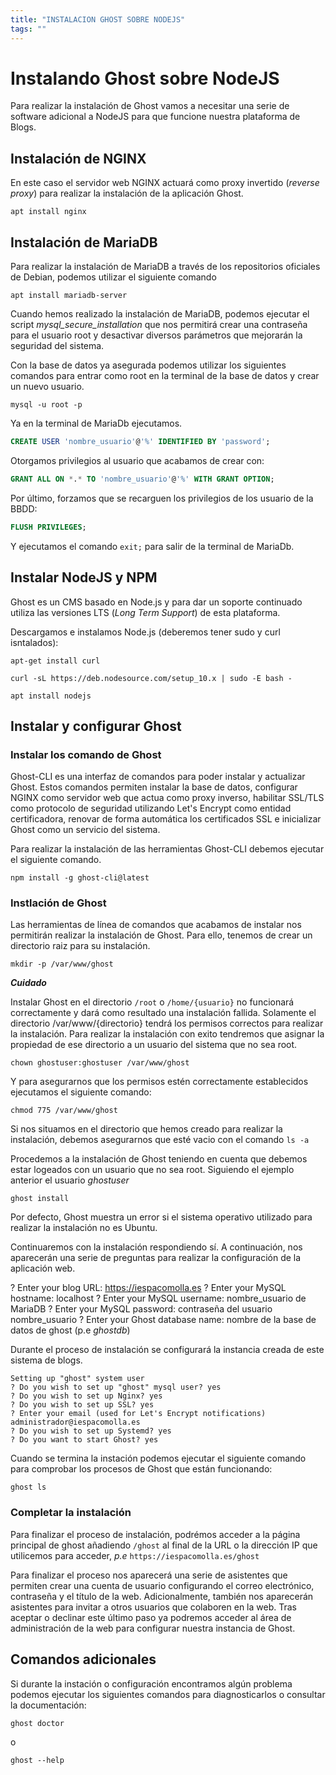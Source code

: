 ```yaml
---
title: "INSTALACION GHOST SOBRE NODEJS"
tags: ""
---
```


# Instalando Ghost sobre NodeJS
Para realizar la instalación de Ghost vamos a necesitar una serie de software adicional a NodeJS para que funcione nuestra plataforma de Blogs.

## Instalación de NGINX

En este caso el servidor web NGINX actuará como proxy invertido (*reverse proxy*) para realizar la instalación de la aplicación Ghost.

```shell
apt install nginx
```

## Instalación de MariaDB

Para realizar la instalación de MariaDB a través de los repositorios oficiales de Debian, podemos utilizar el siguiente comando 

```shell
apt install mariadb-server
```

Cuando hemos realizado la instalación de MariaDB, podemos ejecutar el script *mysql_secure_installation* que nos permitirá crear una contraseña para el usuario root y desactivar diversos parámetros que mejorarán la seguridad del sistema.

Con la base de datos ya asegurada podemos utilizar los siguientes comandos para entrar como root en la terminal de la base de datos y crear un nuevo usuario.

```shell
mysql -u root -p
```
Ya en la terminal de MariaDb ejecutamos.
```sql
CREATE USER 'nombre_usuario'@'%' IDENTIFIED BY 'password';
```
Otorgamos privilegios al usuario que acabamos de crear con:

```sql
GRANT ALL ON *.* TO 'nombre_usuario'@'%' WITH GRANT OPTION;
```
Por último, forzamos que se recarguen los privilegios de los usuario de la BBDD:

```sql
FLUSH PRIVILEGES;
```
Y ejecutamos el comando ```exit;``` para salir de la terminal de MariaDb.


## Instalar NodeJS y NPM
Ghost es un CMS basado en Node.js y para dar un soporte continuado utiliza las versiones LTS (*Long Term Support*) de esta plataforma.

Descargamos e instalamos Node.js (deberemos tener sudo y curl isntalados):

```shell
apt-get install curl 
```
```shell
curl -sL https://deb.nodesource.com/setup_10.x | sudo -E bash -
```
```shell
apt install nodejs
```
## Instalar y configurar Ghost
### Instalar los comando de Ghost

Ghost-CLI es una interfaz de comandos para poder instalar y actualizar Ghost. Estos comandos permiten instalar la base de datos, configurar NGINX como servidor web que actua como proxy inverso, habilitar SSL/TLS como protocolo de seguridad utilizando Let's Encrypt como entidad certificadora, renovar de forma automática los certificados SSL e inicializar Ghost como un servicio del sistema.

Para realizar la instalación de las herramientas Ghost-CLI debemos ejecutar el siguiente comando.

```shell
npm install -g ghost-cli@latest
```
### Instlación de Ghost
Las herramientas de línea de comandos que acabamos de instalar nos permitirán realizar la instalación de Ghost. Para ello, tenemos de crear un directorio raiz para su instalación.

```shell
mkdir -p /var/www/ghost
```

***Cuidado***

Instalar Ghost en el directorio ```/root``` o ```/home/{usuario}``` no funcionará correctamente y dará como resultado una instalación fallida. Solamente el directorio /var/www/{directorio} tendrá los permisos correctos para realizar la instalación. Para realizar la instalación con exito tendremos que asignar la propiedad de ese directorio a un usuario del sistema que no sea root.

```shell
chown ghostuser:ghostuser /var/www/ghost
```
Y para asegurarnos que los permisos estén correctamente establecidos ejecutamos el siguiente comando:

```shell
chmod 775 /var/www/ghost
```
Si nos situamos en el directorio que hemos creado para realizar la instalación, debemos asegurarnos que esté vacio con el comando ```ls -a```

Procedemos a la instalación de Ghost teniendo en cuenta que debemos estar logeados con un usuario que no sea root. Siguiendo el ejemplo anterior el usuario *ghostuser*

```shell
ghost install
```

Por defecto, Ghost muestra un error si el sistema operativo utilizado para realizar la instalación no es Ubuntu.

Continuaremos con la instalación respondiendo sí. A continuación, nos aparecerán una serie de preguntas para realizar la configuración de la aplicación web.

  
? Enter your blog URL: https://iespacomolla.es
? Enter your MySQL hostname: localhost
? Enter your MySQL username: nombre_usuario de MariaDB
? Enter your MySQL password: contraseña del usuario nombre_usuario
? Enter your Ghost database name: nombre de la base de datos de ghost (p.e *ghostdb*)

Durante el proceso de instalación se configurará la instancia creada de este sistema de blogs.

```
Setting up "ghost" system user
? Do you wish to set up "ghost" mysql user? yes
? Do you wish to set up Nginx? yes
? Do you wish to set up SSL? yes
? Enter your email (used for Let's Encrypt notifications) administrador@iespacomolla.es
? Do you wish to set up Systemd? yes
? Do you want to start Ghost? yes
```

Cuando se termina la instación podemos ejecutar el siguiente comando para comprobar los procesos de Ghost que están funcionando:

```shell
ghost ls
```

### Completar la instalación

Para finalizar el proceso de instalación, podrémos acceder a la página principal de ghost añadiendo ```/ghost``` al final de la URL o la dirección IP que utilicemos para acceder, *p.e* ```https://iespacomolla.es/ghost```

Para finalizar el proceso nos aparecerá una serie de asistentes que permiten crear una cuenta de usuario configurando el correo electrónico, contraseña y el título de la web. Adicionalmente, también nos aparecerán asistentes para invitar a otros usuarios que colaboren en la web. Tras aceptar o declinar este último paso ya podremos acceder al área de administración de la web para configurar nuestra instancia de Ghost.


## Comandos adicionales

Si durante la instación o configuración encontramos algún problema podemos ejecutar los siguientes comandos para diagnosticarlos o consultar la documentación:

```shell
ghost doctor
```
o

```shell
ghost --help
```
